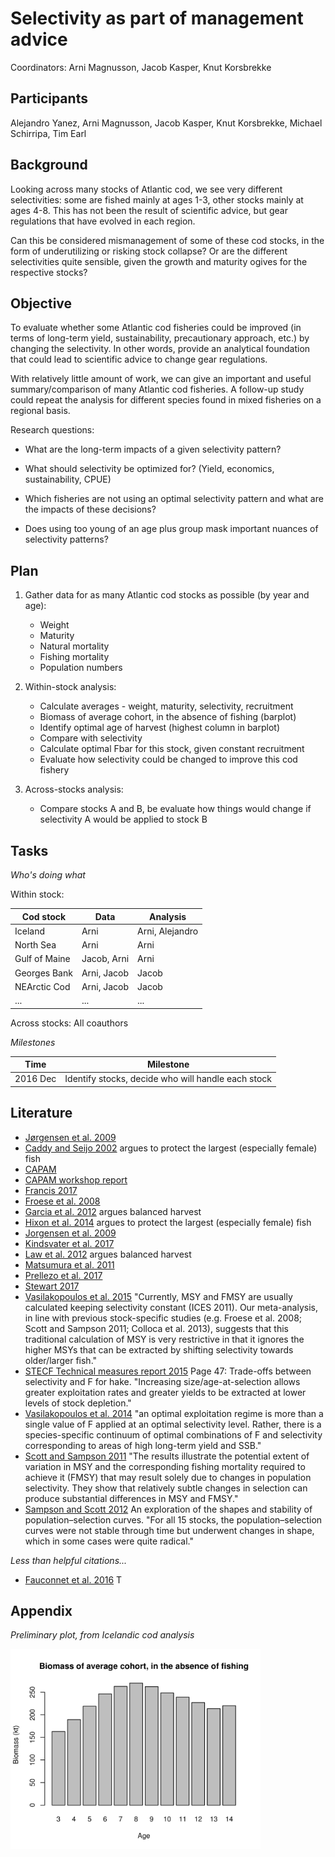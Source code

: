 # Selectivity as part of management advice

Coordinators: Arni Magnusson, Jacob Kasper, Knut Korsbrekke

## Participants

Alejandro Yanez, Arni Magnusson, Jacob Kasper, Knut Korsbrekke, Michael
Schirripa, Tim Earl

## Background

Looking across many stocks of Atlantic cod, we see very different selectivities:
some are fished mainly at ages 1-3, other stocks mainly at ages 4-8. This has
not been the result of scientific advice, but gear regulations that have evolved
in each region.

Can this be considered mismanagement of some of these cod stocks, in the form of
underutilizing or risking stock collapse? Or are the different selectivities
quite sensible, given the growth and maturity ogives for the respective stocks?

## Objective

To evaluate whether some Atlantic cod fisheries could be improved (in terms of
long-term yield, sustainability, precautionary approach, etc.) by changing the
selectivity. In other words, provide an analytical foundation that could lead to
scientific advice to change gear regulations.

With relatively little amount of work, we can give an important and useful
summary/comparison of many Atlantic cod fisheries. A follow-up study could
repeat the analysis for different species found in mixed fisheries on a regional
basis.

Research questions:

* What are the long-term impacts of a given selectivity pattern?

* What should selectivity be optimized for? (Yield, economics, sustainability,
  CPUE)

* Which fisheries are not using an optimal selectivity pattern and what are the
  impacts of these decisions?

* Does using too young of an age plus group mask important nuances of
  selectivity patterns?

## Plan

1. Gather data for as many Atlantic cod stocks as possible (by year and age):
   * Weight
   * Maturity
   * Natural mortality
   * Fishing mortality
   * Population numbers

2. Within-stock analysis:
   * Calculate averages - weight, maturity, selectivity, recruitment
   * Biomass of average cohort, in the absence of fishing (barplot)
   * Identify optimal age of harvest (highest column in barplot)
   * Compare with selectivity
   * Calculate optimal Fbar for this stock, given constant recruitment
   * Evaluate how selectivity could be changed to improve this cod fishery

3. Across-stocks analysis:
   * Compare stocks A and B, be evaluate how things would change if selectivity
     A would be applied to stock B

## Tasks

*Who's doing what*

Within stock:

Cod stock     | Data        | Analysis
------------- | ----------- | ---------------
Iceland       | Arni        | Arni, Alejandro
North Sea     | Arni        | Arni
Gulf of Maine | Jacob, Arni | Arni
Georges Bank  | Arni, Jacob | Jacob
NEArctic Cod  | Arni, Jacob | Jacob
...           | ...         | ...

Across stocks: All coauthors

*Milestones*

Time     | Milestone
-------- | --------------------------------------------------
2016 Dec | Identify stocks, decide who will handle each stock

## Literature
* [Jørgensen et al. 2009](https://www.ncbi.nlm.nih.gov/pmc/articles/PMC3352490/) 
* [Caddy and Seijo 2002](https://ac.els-cdn.com/S0165783602000115/1-s2.0-S0165783602000115-main.pdf?_tid=a4c1f17c-cae0-11e7-bb2b-00000aacb35f&acdnat=1510845365_53ad53d0c714479caf1258a58ab230ec) argues to protect the largest (especially female) fish
* [CAPAM](http://capamresearch.org/current-projects/selectivity)
* [CAPAM workshop report](https://swfsc.noaa.gov/publications/CR/2013/2013Crone.pdf)
* [Francis 2017](http://www.sciencedirect.com/science/article/pii/S0165783616301953)
* [Froese et al. 2008](http://www.sciencedirect.com/science/article/pii/S016578360800043X)
* [Garcia et al. 2012](http://science.sciencemag.org/content/335/6072/1045) argues balanced harvest
* [Hixon et al. 2014](https://academic.oup.com/icesjms/article/71/8/2171/748104) argues to protect the largest (especially female) fish
* [Jorgensen et al. 2009](http://archimer.ifremer.fr/doc/00000/6867/)
* [Kindsvater et al. 2017](onlinelibrary.wiley.com/doi/10.1111/faf.12208/abstract)
* [Law et al. 2012](https://academic.oup.com/icesjms/article/69/4/602/634795) argues balanced harvest
* [Matsumura et al. 2011](https://link.springer.com/article/10.1007/s10682-010-9444-8)
* [Prellezo et al. 2017](http://scientiamarina.revistas.csic.es/index.php/scientiamarina/article/view/1722)
* [Stewart 2017](www.sciencedirect.com/science/article/pii/S0165783616302077)
* [Vasilakopoulos et al. 2015](http://onlinelibrary.wiley.com/doi/10.1111/faf.12117/abstract)
"Currently, MSY and FMSY are usually calculated keeping selectivity constant (ICES 2011). Our meta-analysis, in line with previous stock-specific studies (e.g. Froese et al. 2008; Scott and Sampson 2011; Colloca et al. 2013), suggests that this traditional calculation of MSY is very restrictive in that it ignores the higher MSYs that can be extracted by shifting selectivity towards older/larger fish."
* [STECF Technical measures report 2015](https://stecf.jrc.ec.europa.eu/documents/43805/935868/STECF+15-05+-+Technical+Measures+part+III.pdf) Page 47: Trade-offs between selectivity and F for hake. 
"Increasing size/age-at-selection allows greater exploitation rates and greater yields to be extracted at lower levels of stock depletion."
* [Vasilakopoulos et al. 2014](https://www.cell.com/current-biology/abstract/S0960-9822(14)00671-X) 
"an optimal exploitation regime is more than a single value of F applied at an optimal selectivity level. Rather, there is a species-specific continuum of optimal combinations of F and selectivity corresponding to areas of high long-term yield and SSB."
* [Scott and Sampson 2011](https://ideas.repec.org/a/eee/marpol/v35y2011i1p79-84.html) 
"The results illustrate the potential extent of variation in MSY and the corresponding fishing mortality required to achieve it (FMSY) that may result solely due to changes in population selectivity. They show that relatively subtle changes in selection can produce substantial differences in MSY and FMSY."
* [Sampson and Scott 2012](https://onlinelibrary.wiley.com/doi/abs/10.1111/j.1467-2979.2011.00417.x) An exploration of the shapes and stability of population–selection curves.
"For all 15 stocks, the population–selection curves were not stable through time but underwent changes in shape, which in some cases were quite radical."

*Less than helpful citations...*

* [Fauconnet et al. 2016](https://www.cell.com/current-biology/abstract/S0960-9822(14)00671-X) T

## Appendix

*Preliminary plot, from Icelandic cod analysis*

<img src="earlier-studies/icelandic-cod/cohort-biomass.png" width="400">
